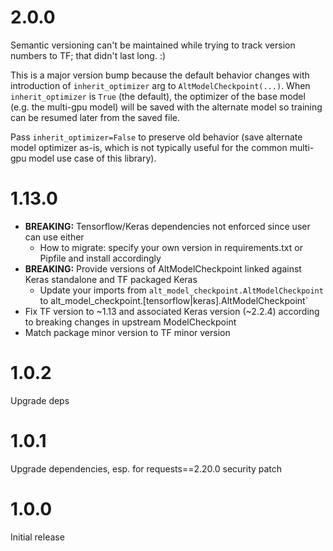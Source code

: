 # 2.0.0

Semantic versioning can't be maintained while trying to track version numbers to TF; that didn't last long. :)

This is a major version bump because the default behavior changes with introduction of `inherit_optimizer` arg to
`AltModelCheckpoint(...)`. When `inherit_optimizer` is `True` (the default), the optimizer of the base model (e.g. the
multi-gpu model) will be saved with the alternate model so training can be resumed later from the saved file.

Pass `inherit_optimizer=False` to preserve old behavior (save alternate model optimizer as-is, which is not typically
useful for the common multi-gpu model use case of this library).

# 1.13.0

* **BREAKING:** Tensorflow/Keras dependencies not enforced since user can use either
    * How to migrate: specify your own version in requirements.txt or Pipfile and install accordingly
* **BREAKING:** Provide versions of AltModelCheckpoint linked against Keras standalone and TF packaged Keras
    * Update your imports from `alt_model_checkpoint.AltModelCheckpoint` to
        alt_model_checkpoint.[tensorflow|keras].AltModelCheckpoint`
* Fix TF version to ~1.13 and associated Keras version (~2.2.4) according to breaking changes in upstream
  ModelCheckpoint
* Match package minor version to TF minor version

# 1.0.2

Upgrade deps

# 1.0.1

Upgrade dependencies, esp. for requests==2.20.0 security patch

# 1.0.0

Initial release